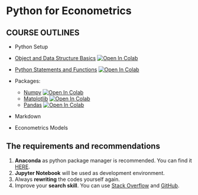 # Python for Econometrics

## COURSE OUTLINES

- Python Setup
- [Object and Data Structure Basics](https://github.com/saeed-saffari/Python-for-Economics-2021-ATU/blob/main/MSc%20Econometrics/1.%20Data%20Structure%20Basic.ipynb) [![Open In Colab](https://colab.research.google.com/assets/colab-badge.svg)](https://colab.research.google.com/github/saeed-saffari/Python-for-Economics-2021-ATU/blob/main/MSc%20Econometrics/1.%20Data%20Structure%20Basic.ipynb)

- [Python Statements and Functions](https://github.com/saeed-saffari/Python-for-Economics-2021-ATU/blob/main/MSc%20Econometrics/2.%20Conditional%20Control%20and%20Function.ipynb) [![Open In Colab](https://colab.research.google.com/assets/colab-badge.svg)](https://colab.research.google.com/github/saeed-saffari/Python-for-Economics-2021-ATU/blob/main/MSc%20Econometrics/2.%20Conditional%20Control%20and%20Function.ipynb)

- Packages:
   - [Numpy](https://github.com/saeed-saffari/Python-for-Economics-2021-ATU/blob/main/MSc%20Econometrics/3.%20NumPy.ipynb) [![Open In Colab](https://colab.research.google.com/assets/colab-badge.svg)](https://colab.research.google.com/github/saeed-saffari/Python-for-Economics-2021-ATU/blob/main/MSc%20Econometrics/3.%20NumPy.ipynb)
  - [Matplotlib](https://github.com/saeed-saffari/Python-for-Economics-2021-ATU/blob/main/MSc%20Econometrics/4.%20Matplotlib.ipynb) [![Open In Colab](https://colab.research.google.com/assets/colab-badge.svg)](https://colab.research.google.com/github/saeed-saffari/Python-for-Economics-2021-ATU/blob/main/MSc%20Econometrics/4.%20Matplotlib.ipynb)
  - [Pandas](https://github.com/saeed-saffari/Python-for-Economics-2021-ATU/blob/main/MSc%20Econometrics/5.%20Pandas.ipynb) [![Open In Colab](https://colab.research.google.com/assets/colab-badge.svg)](https://colab.research.google.com/github/saeed-saffari/Python-for-Economics-2021-ATU/blob/main/MSc%20Econometrics/5.%20Pandas.ipynb)
- Markdown 
- Econometrics Models


## The requirements and recommendations

1. **Anaconda** as python package manager is recommended. You can find it [HERE](https://www.anaconda.com/products/individual).
2. **Jupyter Notebook** will be used as development environment.
3. Always **rewriting** the codes yourself again.
4. Improve your **search skill**. You can use [Stack Overflow](https://stackoverflow.com/) and [GitHub](https://github.com/).
